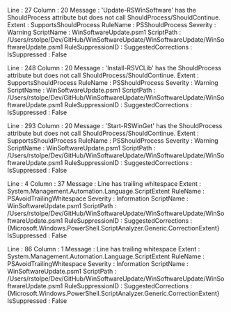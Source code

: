 ﻿
Line                 : 27
Column               : 20
Message              : 'Update-RSWinSoftware' has the ShouldProcess attribute but does not call ShouldProcess/ShouldContinue.
Extent               : SupportsShouldProcess
RuleName             : PSShouldProcess
Severity             : Warning
ScriptName           : WinSoftwareUpdate.psm1
ScriptPath           : /Users/rstolpe/Dev/GitHub/WinSoftwareUpdate/WinSoftwareUpdate/WinSoftwareUpdate.psm1
RuleSuppressionID    : 
SuggestedCorrections : 
IsSuppressed         : False

Line                 : 248
Column               : 20
Message              : 'Install-RSVCLib' has the ShouldProcess attribute but does not call ShouldProcess/ShouldContinue.
Extent               : SupportsShouldProcess
RuleName             : PSShouldProcess
Severity             : Warning
ScriptName           : WinSoftwareUpdate.psm1
ScriptPath           : /Users/rstolpe/Dev/GitHub/WinSoftwareUpdate/WinSoftwareUpdate/WinSoftwareUpdate.psm1
RuleSuppressionID    : 
SuggestedCorrections : 
IsSuppressed         : False

Line                 : 293
Column               : 20
Message              : 'Start-RSWinGet' has the ShouldProcess attribute but does not call ShouldProcess/ShouldContinue.
Extent               : SupportsShouldProcess
RuleName             : PSShouldProcess
Severity             : Warning
ScriptName           : WinSoftwareUpdate.psm1
ScriptPath           : /Users/rstolpe/Dev/GitHub/WinSoftwareUpdate/WinSoftwareUpdate/WinSoftwareUpdate.psm1
RuleSuppressionID    : 
SuggestedCorrections : 
IsSuppressed         : False

Line                 : 4
Column               : 37
Message              : Line has trailing whitespace
Extent               : System.Management.Automation.Language.ScriptExtent
RuleName             : PSAvoidTrailingWhitespace
Severity             : Information
ScriptName           : WinSoftwareUpdate.psm1
ScriptPath           : /Users/rstolpe/Dev/GitHub/WinSoftwareUpdate/WinSoftwareUpdate/WinSoftwareUpdate.psm1
RuleSuppressionID    : 
SuggestedCorrections : {Microsoft.Windows.PowerShell.ScriptAnalyzer.Generic.CorrectionExtent}
IsSuppressed         : False

Line                 : 86
Column               : 1
Message              : Line has trailing whitespace
Extent               : System.Management.Automation.Language.ScriptExtent
RuleName             : PSAvoidTrailingWhitespace
Severity             : Information
ScriptName           : WinSoftwareUpdate.psm1
ScriptPath           : /Users/rstolpe/Dev/GitHub/WinSoftwareUpdate/WinSoftwareUpdate/WinSoftwareUpdate.psm1
RuleSuppressionID    : 
SuggestedCorrections : {Microsoft.Windows.PowerShell.ScriptAnalyzer.Generic.CorrectionExtent}
IsSuppressed         : False


